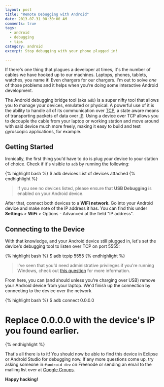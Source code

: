 ```yaml
---
layout: post
title: "Remote Debugging with Android"
date: 2013-07-31 08:30:00 AM
comments: true
tags:
  - android
  - debugging
  - tips
category: android
excerpt: Stop debugging with your phone plugged in!

---
```


If there's one thing that plagues a developer at times, it's the number of
cables we have hooked up to our machines. Laptops, phones, tablets, watches,
you name it! Even chargers for our chargers. I'm out to solve *one* of those
problems and it helps when you're doing some interactive Android development.

The Android debugging bridge tool (aka `adb`) is a super nifty tool that
allows you to manage your devices, emulated or physical. A powerful use of it
is the ability to handle all of its communication over [TCP][], a state aware means 
of transporting packets of data over [IP][]. Using a device over TCP allows you
to decouple the cable from your laptop or working station and move around with
said device much more freely, making it easy to build and test gyroscopic
applications, for example.

## Getting Started

Ironically, the first thing you'd have to do is plug your device to your
station of choice. Check if it's visible to `adb` by running the following:

{% highlight bash %}
$ adb devices
List of devices attached 
<hexadecimal number of device>
{% endhighlight %}

> If you see no devices listed, please ensure that **USB Debugging** is
> enabled on your Android device.

After that, connect both devices to a **WiFi network**. Go into your Android
device and make note of the IP address it has. You can find this under
**Settings** > **WiFi** > Options - Advanced at the field "IP address".

## Connecting to the Device
With that knowledge, and your Android device still plugged in, let's set the
device's debugging tool to listen over TCP on port 5555:

{% highlight bash %}
$ adb tcpip 5555
{% endhighlight %}

> I've seen that you'd need administrative privileges if you're running Windows,
> check out [this question][1] for more information.

From here, you can (and should unless you're charging over USB) remove your
Android device from your laptop. We'd finish up the connection by connecting
to the device over the network.

{% highlight bash %}
$ adb connect 0.0.0.0
# Replace 0.0.0.0 with the device's IP you found earlier.
{% endhighlight %}

That's all there is to it! You should now be able to find this device in
Eclipse or Android Studio for debugging now. If any more questions come up,
try asking someone in `#android-dev` on Freenode or sending an email to the
mailing list over at [Google Groups][2].

**Happy hacking!**

[tcp]: https://en.wikipedia.org/wiki/Transmission_Control_Protocol
[ip]: http://en.wikipedia.org/wiki/Internet_Protocol
[1]: http://stackoverflow.com/questions/2604727/how-can-i-connect-to-android-with-adb-over-tcp
[2]: https://groups.google.com/forum/#!forum/android-developers
